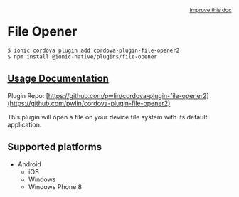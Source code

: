 <a style="float:right;font-size:12px;" href="http://github.com/danielsogl/awesome-cordova-plugins/edit/master/src/@awesome-cordova-plugins/plugins/file-opener/index.ts#L1">
  Improve this doc
</a>

# File Opener

```
$ ionic cordova plugin add cordova-plugin-file-opener2
$ npm install @ionic-native/plugins/file-opener
```

## [Usage Documentation](https://ionicframework.com/docs/native/file-opener/)

Plugin Repo: [https://github.com/pwlin/cordova-plugin-file-opener2](https://github.com/pwlin/cordova-plugin-file-opener2)

This plugin will open a file on your device file system with its default application.

## Supported platforms

- Android
  - iOS
  - Windows
  - Windows Phone 8
  


